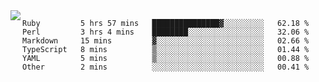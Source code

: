 

<a href="https://github.com/anuraghazra/github-readme-stats">
  <img align="left" src="https://github-readme-stats.vercel.app/api?username=kfly8&count_private=true&show_icons=true&theme=calm" />
</a>


<!--START_SECTION:waka-->

```text
Ruby         5 hrs 57 mins   ███████████████▓░░░░░░░░░   62.18 %
Perl         3 hrs 4 mins    ████████░░░░░░░░░░░░░░░░░   32.06 %
Markdown     15 mins         ▓░░░░░░░░░░░░░░░░░░░░░░░░   02.66 %
TypeScript   8 mins          ▒░░░░░░░░░░░░░░░░░░░░░░░░   01.44 %
YAML         5 mins          ▒░░░░░░░░░░░░░░░░░░░░░░░░   00.88 %
Other        2 mins          ░░░░░░░░░░░░░░░░░░░░░░░░░   00.41 %
```

<!--END_SECTION:waka-->
